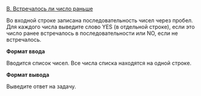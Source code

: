 <a href="https://contest.yandex.ru/contest/28964/problems/B/">B. Встречалось ли число раньше</a>

Во входной строке записана последовательность чисел через пробел. Для каждого числа выведите слово YES (в отдельной строке), если это число ранее встречалось в последовательности или NO, если не встречалось.

**Формат ввода**

Вводится список чисел. Все числа списка находятся на одной строке.

**Формат вывода**

Выведите ответ на задачу.
